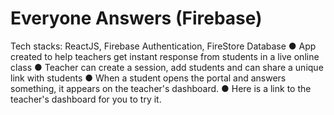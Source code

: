 # Everyone Answers (Firebase)
Tech stacks: ReactJS, Firebase Authentication, FireStore Database
● App created to help teachers get instant response from students in
a live online class
● Teacher can create a session, add students and can share a unique
link with students
● When a student opens the portal and answers something, it
appears on the teacher's dashboard.
● Here is a link to the teacher's dashboard for you to try it.
